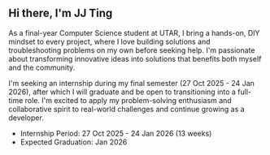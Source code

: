## Hi there, I'm JJ Ting

As a final-year Computer Science student at UTAR, I bring a hands-on, DIY mindset to every project, where I love building solutions and troubleshooting problems on my own before seeking help. I'm passionate about transforming innovative ideas into solutions that benefits both myself and the community. 

I'm seeking an internship during my final semester (27 Oct 2025 - 24 Jan 2026), after which I will graduate and be open to transitioning into a full-time role. I'm excited to apply my problem-solving enthusiasm and collaborative spirit to real-world challenges and continue growing as a developer.

- Internship Period:  27 Oct 2025 - 24 Jan 2026 (13 weeks)
- Expected Graduation: Jan 2026

